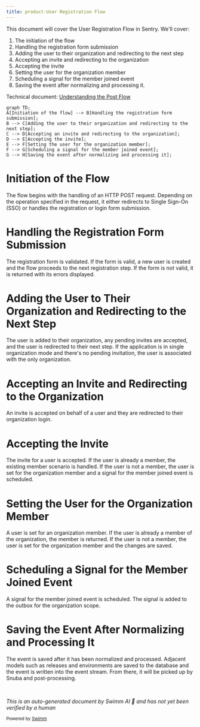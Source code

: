```yaml
---
title: product-User Registration Flow
---
```

This document will cover the User Registration Flow in Sentry. We'll cover:

1. The initiation of the flow
2. Handling the registration form submission
3. Adding the user to their organization and redirecting to the next step
4. Accepting an invite and redirecting to the organization
5. Accepting the invite
6. Setting the user for the organization member
7. Scheduling a signal for the member joined event
8. Saving the event after normalizing and processing it.

Technical document: <SwmLink doc-title="Understanding the Post Flow">[Understanding the Post Flow](/.swm/understanding-the-post-flow.msdudxsc.sw.md)</SwmLink>

```mermaid
graph TD;
A[Initiation of the flow] --> B[Handling the registration form submission];
B --> C[Adding the user to their organization and redirecting to the next step];
C --> D[Accepting an invite and redirecting to the organization];
D --> E[Accepting the invite];
E --> F[Setting the user for the organization member];
F --> G[Scheduling a signal for the member joined event];
G --> H[Saving the event after normalizing and processing it];
```

# Initiation of the Flow

The flow begins with the handling of an HTTP POST request. Depending on the operation specified in the request, it either redirects to Single Sign-On (SSO) or handles the registration or login form submission.

# Handling the Registration Form Submission

The registration form is validated. If the form is valid, a new user is created and the flow proceeds to the next registration step. If the form is not valid, it is returned with its errors displayed.

# Adding the User to Their Organization and Redirecting to the Next Step

The user is added to their organization, any pending invites are accepted, and the user is redirected to their next step. If the application is in single organization mode and there's no pending invitation, the user is associated with the only organization.

# Accepting an Invite and Redirecting to the Organization

An invite is accepted on behalf of a user and they are redirected to their organization login.

# Accepting the Invite

The invite for a user is accepted. If the user is already a member, the existing member scenario is handled. If the user is not a member, the user is set for the organization member and a signal for the member joined event is scheduled.

# Setting the User for the Organization Member

A user is set for an organization member. If the user is already a member of the organization, the member is returned. If the user is not a member, the user is set for the organization member and the changes are saved.

# Scheduling a Signal for the Member Joined Event

A signal for the member joined event is scheduled. The signal is added to the outbox for the organization scope.

# Saving the Event After Normalizing and Processing It

The event is saved after it has been normalized and processed. Adjacent models such as releases and environments are saved to the database and the event is written into the event stream. From there, it will be picked up by Snuba and post-processing.

&nbsp;

*This is an auto-generated document by Swimm AI 🌊 and has not yet been verified by a human*

<SwmMeta version="3.0.0" repo-id="Z2l0aHViJTNBJTNBc2VudHJ5LWRlbW8lM0ElM0FTd2ltbS1EZW1v" repo-name="sentry-demo" doc-type="product-flows"><sup>Powered by [Swimm](/)</sup></SwmMeta>
